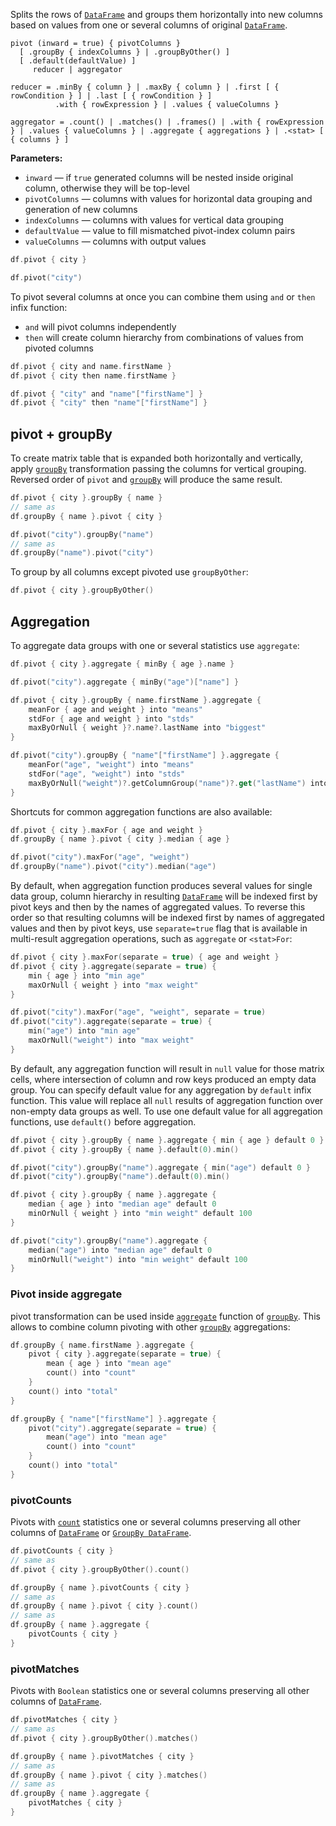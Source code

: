 [//]: # (title: pivot)

<!---IMPORT org.jetbrains.kotlinx.dataframe.samples.api.Analyze-->

Splits the rows of [`DataFrame`](DataFrame.md) and groups them horizontally into new columns based on values from one or several columns of original [`DataFrame`](DataFrame.md).

```text
pivot (inward = true) { pivotColumns }
  [ .groupBy { indexColumns } | .groupByOther() ]
  [ .default(defaultValue) ]
     reducer | aggregator
    
reducer = .minBy { column } | .maxBy { column } | .first [ { rowCondition } ] | .last [ { rowCondition } ] 
          .with { rowExpression } | .values { valueColumns }

aggregator = .count() | .matches() | .frames() | .with { rowExpression } | .values { valueColumns } | .aggregate { aggregations } | .<stat> [ { columns } ]
```

**Parameters:**
* `inward` — if `true` generated columns will be nested inside original column, otherwise they will be top-level
* `pivotColumns` — columns with values for horizontal data grouping and generation of new columns
* `indexColumns` — columns with values for vertical data grouping
* `defaultValue` — value to fill mismatched pivot-index column pairs
* `valueColumns` — columns with output values

<!---FUN pivot-->
<tabs>
<tab title="Properties">

```kotlin
df.pivot { city }
```

</tab>
<tab title="Strings">

```kotlin
df.pivot("city")
```

</tab></tabs>
<dataFrame src="org.jetbrains.kotlinx.dataframe.samples.api.Analyze.pivot.html"/>
<!---END-->

To pivot several columns at once you can combine them using `and` or `then` infix function:
* `and` will pivot columns independently
* `then` will create column hierarchy from combinations of values from pivoted columns

<!---FUN pivot2-->
<tabs>
<tab title="Properties">

```kotlin
df.pivot { city and name.firstName }
df.pivot { city then name.firstName }
```

</tab>
<tab title="Strings">

```kotlin
df.pivot { "city" and "name"["firstName"] }
df.pivot { "city" then "name"["firstName"] }
```

</tab></tabs>
<dataFrame src="org.jetbrains.kotlinx.dataframe.samples.api.Analyze.pivot2.html"/>
<!---END-->

## pivot + groupBy

To create matrix table that is expanded both horizontally and vertically, apply [`groupBy`](groupBy.md) transformation passing the columns for vertical grouping. 
Reversed order of `pivot` and [`groupBy`](groupBy.md) will produce the same result.

<!---FUN pivotGroupBy-->
<tabs>
<tab title="Properties">

```kotlin
df.pivot { city }.groupBy { name }
// same as
df.groupBy { name }.pivot { city }
```

</tab>
<tab title="Strings">

```kotlin
df.pivot("city").groupBy("name")
// same as
df.groupBy("name").pivot("city")
```

</tab></tabs>
<dataFrame src="org.jetbrains.kotlinx.dataframe.samples.api.Analyze.pivotGroupBy.html"/>
<!---END-->

To group by all columns except pivoted use `groupByOther`:

<!---FUN pivotGroupByOther-->

```kotlin
df.pivot { city }.groupByOther()
```

<dataFrame src="org.jetbrains.kotlinx.dataframe.samples.api.Analyze.pivotGroupByOther.html"/>
<!---END-->

## Aggregation

To aggregate data groups with one or several statistics use `aggregate`:

<!---FUN pivotAggregate-->
<tabs>
<tab title="Properties">

```kotlin
df.pivot { city }.aggregate { minBy { age }.name }
```

</tab>
<tab title="Strings">

```kotlin
df.pivot("city").aggregate { minBy("age")["name"] }
```

</tab></tabs>
<dataFrame src="org.jetbrains.kotlinx.dataframe.samples.api.Analyze.pivotAggregate.html"/>
<!---END-->

<!---FUN pivotAggregate1-->
<tabs>
<tab title="Properties">

```kotlin
df.pivot { city }.groupBy { name.firstName }.aggregate {
    meanFor { age and weight } into "means"
    stdFor { age and weight } into "stds"
    maxByOrNull { weight }?.name?.lastName into "biggest"
}
```

</tab>
<tab title="Strings">

```kotlin
df.pivot("city").groupBy { "name"["firstName"] }.aggregate {
    meanFor("age", "weight") into "means"
    stdFor("age", "weight") into "stds"
    maxByOrNull("weight")?.getColumnGroup("name")?.get("lastName") into "biggest"
}
```

</tab></tabs>
<dataFrame src="org.jetbrains.kotlinx.dataframe.samples.api.Analyze.pivotAggregate1.html"/>
<!---END-->

Shortcuts for common aggregation functions are also available:

<!---FUN pivotCommonAggregations-->
<tabs>
<tab title="Properties">

```kotlin
df.pivot { city }.maxFor { age and weight }
df.groupBy { name }.pivot { city }.median { age }
```

</tab>
<tab title="Strings">

```kotlin
df.pivot("city").maxFor("age", "weight")
df.groupBy("name").pivot("city").median("age")
```

</tab></tabs>
<dataFrame src="org.jetbrains.kotlinx.dataframe.samples.api.Analyze.pivotCommonAggregations.html"/>
<!---END-->

By default, when aggregation function produces several values for single data group, 
column hierarchy in resulting [`DataFrame`](DataFrame.md) 
will be indexed first by pivot keys and then by the names of aggregated values.
To reverse this order so that resulting columns will be indexed first by names of aggregated values and then by pivot keys, 
use `separate=true` flag that is available in multi-result aggregation operations, such as `aggregate` or `<stat>For`:

<!---FUN pivotSeparate-->
<tabs>
<tab title="Properties">

```kotlin
df.pivot { city }.maxFor(separate = true) { age and weight }
df.pivot { city }.aggregate(separate = true) {
    min { age } into "min age"
    maxOrNull { weight } into "max weight"
}
```

</tab>
<tab title="Strings">

```kotlin
df.pivot("city").maxFor("age", "weight", separate = true)
df.pivot("city").aggregate(separate = true) {
    min("age") into "min age"
    maxOrNull("weight") into "max weight"
}
```

</tab></tabs>
<!---END-->

By default, any aggregation function will result in `null` value for those matrix cells, where intersection of column and row keys produced an empty data group.
You can specify default value for any aggregation by `default` infix function. This value will replace all `null` results of aggregation function over non-empty data groups as well.
To use one default value for all aggregation functions, use `default()` before aggregation.

<!---FUN pivotDefault-->
<tabs>
<tab title="Properties">

```kotlin
df.pivot { city }.groupBy { name }.aggregate { min { age } default 0 }
df.pivot { city }.groupBy { name }.default(0).min()
```

</tab>
<tab title="Strings">

```kotlin
df.pivot("city").groupBy("name").aggregate { min("age") default 0 }
df.pivot("city").groupBy("name").default(0).min()
```

</tab></tabs>
<dataFrame src="org.jetbrains.kotlinx.dataframe.samples.api.Analyze.pivotDefault.html"/>
<!---END-->

<!---FUN pivotDefault1-->
<tabs>
<tab title="Properties">

```kotlin
df.pivot { city }.groupBy { name }.aggregate {
    median { age } into "median age" default 0
    minOrNull { weight } into "min weight" default 100
}
```

</tab>
<tab title="Strings">

```kotlin
df.pivot("city").groupBy("name").aggregate {
    median("age") into "median age" default 0
    minOrNull("weight") into "min weight" default 100
}
```

</tab></tabs>
<dataFrame src="org.jetbrains.kotlinx.dataframe.samples.api.Analyze.pivotDefault1.html"/>
<!---END-->

### Pivot inside aggregate

pivot transformation can be used inside [`aggregate`](groupBy.md#aggregation) function of [`groupBy`](groupBy.md). 
This allows to combine column pivoting with other [`groupBy`](groupBy.md) aggregations:

<!---FUN pivotInAggregate-->
<tabs>
<tab title="Properties">

```kotlin
df.groupBy { name.firstName }.aggregate {
    pivot { city }.aggregate(separate = true) {
        mean { age } into "mean age"
        count() into "count"
    }
    count() into "total"
}
```

</tab>
<tab title="Strings">

```kotlin
df.groupBy { "name"["firstName"] }.aggregate {
    pivot("city").aggregate(separate = true) {
        mean("age") into "mean age"
        count() into "count"
    }
    count() into "total"
}
```

</tab></tabs>
<dataFrame src="org.jetbrains.kotlinx.dataframe.samples.api.Analyze.pivotInAggregate.html"/>
<!---END-->

### pivotCounts

Pivots with [`count`](count.md) statistics one or several columns preserving all other columns of [`DataFrame`](DataFrame.md) 
or [`GroupBy DataFrame`](groupBy.md#transformation).

<!---FUN pivotCounts-->

```kotlin
df.pivotCounts { city }
// same as
df.pivot { city }.groupByOther().count()

df.groupBy { name }.pivotCounts { city }
// same as
df.groupBy { name }.pivot { city }.count()
// same as
df.groupBy { name }.aggregate {
    pivotCounts { city }
}
```

<dataFrame src="org.jetbrains.kotlinx.dataframe.samples.api.Analyze.pivotCounts.html"/>
<!---END-->

### pivotMatches

Pivots with `Boolean` statistics one or several columns preserving all other columns of [`DataFrame`](DataFrame.md).

<!---FUN pivotMatches-->

```kotlin
df.pivotMatches { city }
// same as
df.pivot { city }.groupByOther().matches()

df.groupBy { name }.pivotMatches { city }
// same as
df.groupBy { name }.pivot { city }.matches()
// same as
df.groupBy { name }.aggregate {
    pivotMatches { city }
}
```

<dataFrame src="org.jetbrains.kotlinx.dataframe.samples.api.Analyze.pivotMatches.html"/>
<!---END-->
